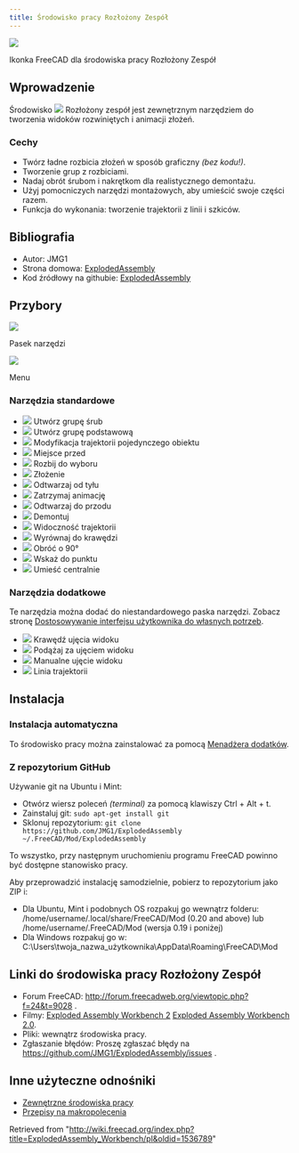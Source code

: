```yaml
---
title: Środowisko pracy Rozłożony Zespół
---
```


![](/images/ExplodedAssembly_workbench_icon.svg)

Ikonka FreeCAD dla środowiska pracy Rozłożony Zespół

## Wprowadzenie

Środowisko ![](/images/ExplodedAssembly_workbench_icon.svg) Rozłożony zespół jest zewnętrznym narzędziem do tworzenia widoków rozwiniętych i animacji złożeń.

### Cechy

- Twórz ładne rozbicia złożeń w sposób graficzny _(bez kodu!)_.
- Tworzenie grup z rozbiciami.
- Nadaj obrót śrubom i nakrętkom dla realistycznego demontażu.
- Użyj pomocniczych narzędzi montażowych, aby umieścić swoje części razem.
- Funkcja do wykonania: tworzenie trajektorii z linii i szkiców.

## Bibliografia

- Autor: JMG1
- Strona domowa: [ExplodedAssembly](https://github.com/JMG1/ExplodedAssembly)
- Kod źródłowy na githubie: [ExplodedAssembly](https://github.com/JMG1/ExplodedAssembly)

## Przybory

![](/images/ExplodedAssembly-menu-orizz.png)

Pasek narzędzi

![](/images/ExplodedAssembly-menu-vert.png)

Menu

### Narzędzia standardowe

- ![](/images/ExplodedAssembly_CreateBoltGroup.png) Utwórz grupę śrub
- ![](/images/ExplodedAssembly_CreateSimpleGroup.png) Utwórz grupę podstawową
- ![](/images/ExplodedAssembly_ModifyIndividualObjectTrajectory.png) Modyfikacja trajektorii pojedynczego obiektu
- ![](/images/ExplodedAssembly_PlaceBefore.png) Miejsce przed
- ![](/images/ExplodedAssembly_ExplodeToSelection.png) Rozbij do wyboru
- ![](/images/ExplodedAssembly_Assemble.png) Złożenie
- ![](/images/ExplodedAssembly_PlayBackwards.png) Odtwarzaj od tyłu
- ![](/images/ExplodedAssembly_StopAnimation.png) Zatrzymaj animację
- ![](/images/ExplodedAssembly_PlayForward.png) Odtwarzaj do przodu
- ![](/images/ExplodedAssembly_Disassemble.png) Demontuj
- ![](/images/ExplodedAssembly_TrajectoryVisibility.png) Widoczność trajektorii
- ![](/images/ExplodedAssembly_AlignToEdge.png) Wyrównaj do krawędzi
- ![](/images/ExplodedAssembly_Rotate90.png) Obróć o 90°
- ![](/images/ExplodedAssembly_PoinToPoint.png) Wskaż do punktu
- ![](/images/ExplodedAssembly_PlaceConcentrically.png) Umieść centralnie

### Narzędzia dodatkowe

Te narzędzia można dodać do niestandardowego paska narzędzi. Zobacz stronę [Dostosowywanie interfejsu użytkownika do własnych potrzeb](/Interface_Customization/pl "Interface Customization/pl").

- ![](/images/ExplodedAssembly_AnimationCameraEdge.png) Krawędź ujęcia widoku
- ![](/images/ExplodedAssembly_AnimationCameraFollow.png) Podążaj za ujęciem widoku
- ![](/images/ExplodedAssembly_AnimationCameraManual.png) Manualne ujęcie widoku
- ![](/images/ExplodedAssembly_WireTrajectory.png) Linia trajektorii

## Instalacja

### Instalacja automatyczna

To środowisko pracy można zainstalować za pomocą [Menadżera dodatków](/Std_AddonMgr/pl "Std AddonMgr/pl").

### Z repozytorium GitHub

Używanie git na Ubuntu i Mint:

- Otwórz wiersz poleceń _(terminal)_ za pomocą klawiszy Ctrl + Alt + t.
- Zainstaluj git: `sudo apt-get install git`
- Sklonuj repozytorium: `git clone https://github.com/JMG1/ExplodedAssembly ~/.FreeCAD/Mod/ExplodedAssembly`

To wszystko, przy następnym uruchomieniu programu FreeCAD powinno być dostępne stanowisko pracy.

Aby przeprowadzić instalację samodzielnie, pobierz to repozytorium jako ZIP i:

- Dla Ubuntu, Mint i podobnych OS rozpakuj go wewnątrz folderu: /home/username/.local/share/FreeCAD/Mod (0.20 and above) lub /home/username/.FreeCAD/Mod (wersja 0.19 i poniżej)
- Dla Windows rozpakuj go w: C:\Users\twoja_nazwa_użytkownika\AppData\Roaming\FreeCAD\Mod

## Linki do środowiska pracy Rozłożony Zespół

- Forum FreeCAD: <http://forum.freecadweb.org/viewtopic.php?f=24&t=9028> .
- Filmy: [Exploded Assembly Workbench 2](https://www.youtube.com/watch?v=lzYR7I2h7KQ) [Exploded Assembly Workbench 2.0](https://www.youtube.com/watch?v=t72qdG772Q8&feature=youtu.be).
- Pliki: wewnątrz środowiska pracy.
- Zgłaszanie błędów: Proszę zgłaszać błędy na <https://github.com/JMG1/ExplodedAssembly/issues> .

## Inne użyteczne odnośniki

- [Zewnętrzne środowiska pracy](/External_workbenches/pl "External workbenches/pl")
- [Przepisy na makropolecenia](/Macros_recipes/pl "Macros recipes/pl")

Retrieved from "<http://wiki.freecad.org/index.php?title=ExplodedAssembly_Workbench/pl&oldid=1536789>"
